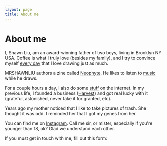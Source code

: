 ```yaml
---
layout: page
title: About me
---
```


<h1>About me</h1>

I, Shawn Liu, am an award-winning father of two boys, living in Brooklyn NY USA. Coffee is what I truly love (besides my family), and I try to convince myself <a href="https://doevery.day/mrshawnliu">every day</a> that I love drawing just as much.

MRSHAWNLIU authors a zine called <a href="https://www.patreon.com/MRSHAWNLIU">Neophyte</a>. He likes to listen to <a href="https://albumwhale.com/mrshawnliu/2022-favorites">music</a> while he draws.

For a couple hours a day, I also do some <a href="https://goodenough.us">stuff</a> on the internet. In my previous life, I founded a business (<a href="https://www.getharvest.com">Harvest</a>) and got real lucky with it (grateful, astonished, never take it for granted, etc).

Years ago my mother noticed that I like to take pictures of trash. She thought it was odd. I reminded her that I got my genes from her.

You can find me on <a href="https://www.instagram.com/mrshawnliu/">Instagram</a>. Call me sir, or mister, especially if you're younger than 18, ok? Glad we understand each other.

If you must get in touch with me, fill out this form:

<script data-letterbirduser="mrshawnliu" src="https://letterbird.co/embed/v1.js"></script>
